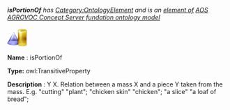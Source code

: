___isPortionOf__ 
 has
 [Category:OntologyElement](../../Category/OntologyElement "Category:OntologyElement") 
 and is an
 [element of](../../Property/ElementOf "Property:ElementOf") 
[AOS AGROVOC Concept Server fundation ontology model](../../Submissions/AOS_AGROVOC_Concept_Server_fundation_ontology_model "Submissions:AOS AGROVOC Concept Server fundation ontology model")_




  





[![ObjectProperty](../images/thumb/c/c3/ObjectProperty.gif/45px-ObjectProperty.gif)](../../Image/ObjectProperty.gif "ObjectProperty")


__Name__ 
 : isPortionOf
 



__Type:__ 
 owl:TransitiveProperty
 



__Description__ 
 : Y <is portion of> X. Relation between a mass X and a piece Y taken from the mass. E.g. "cutting" <is portion of> "plant"; "chicken skin" <is portion of> "chicken"; "a slice" <is portion of> "a loaf of bread";